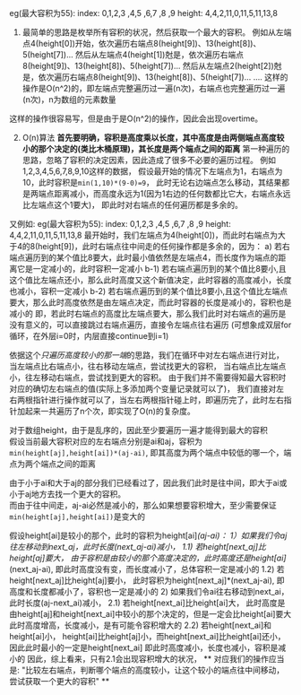 eg(最大容积为55): 
index:  0,1,2,3 ,4,5 ,6,7 ,8 ,9
height: 4,4,2,11,0,11,5,11,13,8

1. 最简单的思路是枚举所有容积的状况，然后获取一个最大的容积。
例如从左端点4(height[0])开始，依次遍历右端点8(height[9])、13(height[8])、5(height[7])...
然后从左端点4(height[1])尅是，依次遍历右端点8(height[9])、13(height[8])、5(height[7])...
然后从左端点2(height[2])尅是，依次遍历右端点8(height[9])、13(height[8])、5(height[7])...
....
这样的操作是O(n^2)的，即左端点完整遍历过一遍(n次)，右端点也完整遍历过一遍(n次)，n为数组的元素数量

这样的操作很容易写，但是由于是O(n^2)的操作，因此会出现overtime。

2. O(n)算法
**首先要明确，容积是高度乘以长度，其中高度是由两侧端点高度较小的那个决定的(类比木桶原理)，其长度是两个端点之间的距离**
第一种遍历的思路，忽略了容积的决定因素，因此造成了很多不必要的遍历过程。
例如1,2,3,4,5,6,7,8,9,10这样的数据，
假设最开始的情况下左端点为1，右端点为10，此时容积是`min(1,10)*(9-0)=9`，
此时无论右边端点怎么移动，其结果都是两端点距离减小，而高度永远为1(因为1右边的任何数都比它大，右端点永远比左端点这个1要大)，
即此时对右端点的任何遍历都是多余的。

又例如:
eg(最大容积为55): 
index:  0,1,2,3 ,4,5 ,6,7 ,8 ,9
height: 4,4,2,11,0,11,5,11,13,8
最开始时，我们左端点为4(height[0])，而此时右端点为大于4的8(height[9])，此时右端点往中间走的任何操作都是多余的，因为：
a) 若右端点遍历到的某个值比8要大，此时最小值依然是左端点4，而长度作为端点的距离它是一定减小的，此时容积一定减小
b-1) 若右端点遍历到的某个值比8要小,且这个值比左端点还小，那么此时高度又这个新值决定，此时容器的高度减小，长度也减小，容积一定减小
b-2) 若右端点遍历到的某个值比8要小,且这个值比左端点要大，那么此时高度依然是由左端点决定，而此时容器的长度是减小的，容积也是减小的
即，若此时右端点的高度比左端点要大，那么我们此时对右端点的遍历是没有意义的，可以直接跳过右端点遍历，直接令左端点往右遍历
(可想象成双层for循环，在外层i=0时，内层直接continue到i=1)

依据这个*只遍历高度较小的那一端*的思路，我们在循环中对左右端点进行对比，
当左端点比右端点小，往右移动左端点，尝试找更大的容积，
当右端点比左端点小，往左移动右端点，尝试找到更大的容积。
由于我们并不需要得知最大容积时对应的确切左右端点的值(实际上多添加两个变量记录就可以了)，
我们直接对左右两根指针进行操作就可以了，当左右两根指针碰上时，即遍历完了，此时左右指针加起来一共遍历了n个次，即实现了O(n)的复杂度。

>
对于数组height，由于是乱序的，因此至少要遍历一遍才能得到最大的容积  
假设当前最大容积对应的左右端点分别是ai和aj，容积为`min(height[aj],height[ai])*(aj-ai)`,
即其高度为两个端点中较低的哪一个，端点为两个端点之间的距离

由于小于ai和大于aj的部分我们已经看过了，因此我们此时是往中间，即大于ai或小于aj地方去找一个更大的容积。  
而由于往中间走，aj-ai必然是减小的，那么如果想要容积增大，至少需要保证`min(height[aj],height[ai])`是变大的  

假设height[ai]是较小的那个，此时的容积为height[ai]*(aj-ai)：
1）如果我们令aj往左移动到next_aj，此时长度(next_aj-ai)减小，
1.1) 若height[next_aj]比height[aj]要大，
    由于容积是由较小的那个高度决定的，此时高度还是height[ai]*(next_aj-ai),
    即此时高度没有变，而长度减小了，总体容积一定是减小的
1.2) 若height[next_aj]比height[aj]要小，
    此时容积为height[next_aj]*(next_aj-ai),
    即高度和长度都减小了，容积也一定是减小的
2) 如果我们令ai往右移动到next_ai，此时长度(aj-next_ai)减小，
2.1) 若height[next_ai]比height[ai]大，
    此时高度是由height[aj]和height[next_ai]中较小的那个决定的，但是一定会比height[ai]要大
    此时高度增高，长度减小，是有可能令容积增大的
2.2) 若height[next_ai]和height[ai]小，
    height[ai]比height[aj]小，而height[next_ai]比height[ai]还小，因此此时最小的一定是height[next_ai]
    即此时高度减小，长度也减小，容积是减小的
因此，综上看来，只有2.1会出现容积增大的状况，
** 对应我们的操作应当是: "比较左右端点，判断哪个端点的高度较小，让这个较小的端点往中间移动，尝试获取一个更大的容积" **
